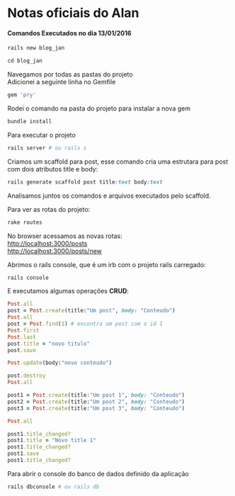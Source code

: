 # Notas oficiais do Alan

#### Comandos Executados no dia 13/01/2016

```ruby
rails new blog_jan

cd blog_jan
```
Navegamos por todas as pastas do projeto  
Adicionei a seguinte linha no Gemfile
```ruby
gem 'pry'
```

Rodei o comando na pasta do projeto para instalar a nova gem
```ruby
bundle install
```

Para executar o projeto
```ruby
rails server # ou rails s
```

Criamos um scaffold para post, esse comando cria uma estrutara para post com dois atributos title e body:
```ruby
rails generate scaffold post title:text body:text
```

Analisamos juntos os comandos e arquivos executados pelo scaffold.

Para ver as rotas do projeto:
```ruby
rake routes
```
No browser acessamos as novas rotas:  
<http://localhost:3000/posts>  
<http://localhost:3000/posts/new>

Abrimos o rails console, que é um irb com o projeto rails carregado:
```ruby
rails console
```

E executamos algumas operações **CRUD**:
```ruby
Post.all
post = Post.create(title:"Um post", body: "Conteudo")
Post.all
post = Post.find(1) # encontra um post com o id 1
Post.first
Post.last
post.title = "novo titulo"
post.save

Post.update(body:"novo conteudo")

post.destroy
Post.all

post1 = Post.create(title:"Um post 1", body: "Conteudo")
post2 = Post.create(title:"Um post 2", body: "Conteudo")
post3 = Post.create(title:"Um post 3", body: "Conteudo")

Post.all

post1.title_changed?
post1.title = "Novo title 1"
post1.title_changed?
post1.save
post1.title_changed?
```

Para abrir o console do banco de dados definido da aplicação
```ruby
rails dbconsole # ou rails db
```
